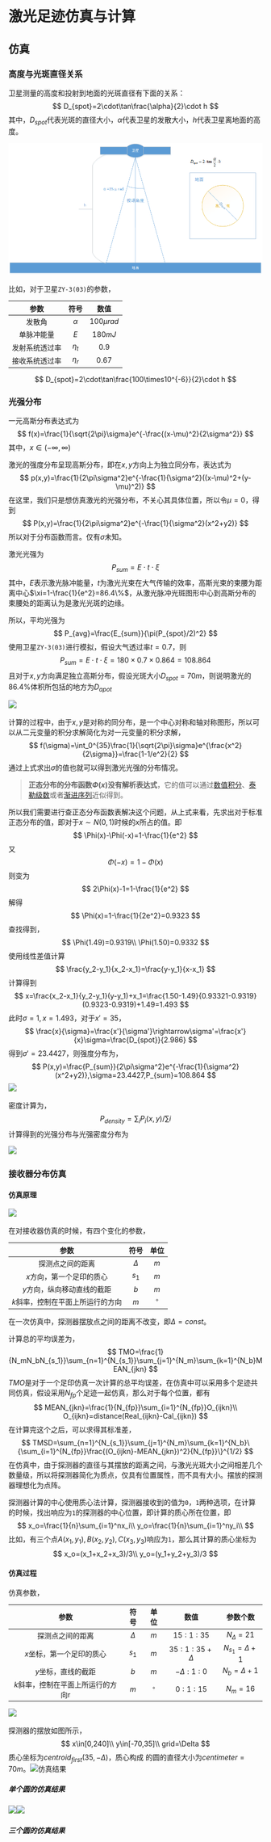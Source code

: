 # 激光足迹仿真与计算

## 仿真

### 高度与光斑直径关系

卫星测量的高度和投射到地面的光斑直径有下面的关系：
$$
D_{spot}=2\cdot\tan\frac{\alpha}{2}\cdot h
$$
其中，$D_{spot}​$代表光斑的直径大小，$\alpha​$代表卫星的发散大小，$h​$代表卫星离地面的高度。



![](./程序日志/测高范围.bmp)

比如，对于卫星`ZY-3(03)`的参数，

|      参数      |   符号   |     数值     |
| :------------: | :------: | :----------: |
|     发散角     | $\alpha$ | $100\mu rad$ |
|   单脉冲能量   |   $E$    |   $180mJ$    |
| 发射系统透过率 | $\eta_t$ |    $0.9$     |
| 接收系统透过率 | $\eta_r$ |    $0.67$    |

$$
D_{spot}=2\cdot\tan\frac{100\times10^{-6}}{2}\cdot h
$$

### 光强分布

一元高斯分布表达式为
$$
f(x)=\frac{1}{\sqrt{2\pi}\sigma}e^{-\frac{(x-\mu)^2}{2\sigma^2}}
$$
其中，$x\in(-\infty,\infty)$

激光的强度分布呈现高斯分布，即在$x,y​$方向上为独立同分布，表达式为
$$
p(x,y)=\frac{1}{2\pi\sigma^2}e^{-\frac{1}{\sigma^2}((x-\mu)^2+(y-\mu)^2)}
$$
在这里，我们只是想仿真激光的光强分布，不关心其具体位置，所以令$\mu=0​$，得到
$$
P(x,y)=\frac{1}{2\pi\sigma^2}e^{-\frac{1}{\sigma^2}(x^2+y2)}
$$
所以对于分布函数而言。仅有$\sigma$未知。

激光光强为
$$
P_{sum}=E\cdot t\cdot \xi
$$
其中，$E​$表示激光脉冲能量，$t​$为激光光束在大气传输的效率，高斯光束的束腰为距离中心$\xi=1-\frac{1}{e^2}=86.4\%​$，从激光脉冲光斑图形中心到高斯分布的束腰处的距离认为是激光光斑的边缘。

所以，平均光强为
$$
P_{avg}=\frac{E_{sum}}{\pi(P_{spot}/2)^2}
$$
使用卫星`ZY-3(03)`进行模拟，假设大气透过率$t=0.7$，则
$$
P_{sum}=E\cdot t\cdot \xi=180\times0.7\times0.864=108.864
$$
且对于$x,y$方向满足独立高斯分布，假设光斑大小$D_{spot}=70m$，则说明激光的$86.4\%$体积所包括的地方为$D_{apot}$

![](D:\ys_matlab\LaserSimulation\程序日志\计算示例.bmp)

计算的过程中，由于$x,y​$是对称的同分布，是一个中心对称和轴对称图形，所以可以从二元变量的积分求解简化为对一元变量的积分求解，
$$
f(\sigma)=\int_0^{35}\frac{1}{\sqrt{2\pi}\sigma}e^{\frac{x^2}{2\sigma}}=\frac{1-1/e^2}{2}
$$
通过上式求出$\sigma​$的值也就可以得到激光光强的分布情况。

> **正态分布的分布函数$\Phi(x)$没有解析表达式**，它的值可以通过[数值积分](https://zh.wikipedia.org/wiki/%E6%95%B8%E5%80%BC%E7%A9%8D%E5%88%86)、[泰勒级数](https://zh.wikipedia.org/wiki/%E6%B3%B0%E5%8B%92%E7%BA%A7%E6%95%B0)或者[渐进序列](https://zh.wikipedia.org/w/index.php?title=%E6%BC%B8%E9%80%B2%E5%BA%8F%E5%88%97&action=edit&redlink=1)近似得到。

所以我们需要进行查正态分布函数表解决这个问题，从上式来看，先求出对于标准正态分布的值，即对于$x\sim N(0,1)​$时候的$x​$所占的值。即
$$
\Phi(x)-\Phi(-x)=1-\frac{1}{e^2}
$$
又
$$
\Phi(-x)=1-\Phi(x)
$$
则变为
$$
2\Phi(x)-1=1-\frac{1}{e^2}
$$
解得
$$
\Phi(x)=1-\frac{1}{2e^2}=0.9323
$$
查找得到，
$$
\Phi(1.49)=0.9319\\
\Phi(1.50)=0.9332
$$
使用线性差值计算
$$
\frac{y_2-y_1}{x_2-x_1}=\frac{y-y_1}{x-x_1}
$$
计算得到
$$
x=\frac{x_2-x_1}{y_2-y_1}(y-y_1)+x_1=\frac{1.50-1.49}{0.93321-0.9319}(0.9323-0.9319)+1.49=1.493
$$
此时$\sigma=1,x=1.493$，对于$x'=35​$，
$$
\frac{x}{\sigma}=\frac{x'}{\sigma'}\rightarrow\sigma'=\frac{x'}{x}\sigma=\frac{D_{spot}}{2.986}
$$
得到$\sigma'=23.4427$，则强度分布为，
$$
P(x,y)=\frac{P_{sum}}{2\pi\sigma^2}e^{-\frac{1}{\sigma^2}(x^2+y2)},\sigma=23.4427,P_{sum}=108.864
$$
![](D:\ys_matlab\LaserSimulation\程序日志\计算1.bmp)

密度计算为，
$$
P_{density}=\sum_iP_i(x,y)/\sum i
$$
计算得到的光强分布与光强密度分布为

![](D:\ys_matlab\LaserSimulation\程序日志\计算2.bmp)

### 接收器分布仿真

#### 仿真原理

![](D:\ys_matlab\LaserSimulation\程序日志\几何测量示意图.png)

在对接收器仿真的时候，有四个变化的参数，

|               参数                |   符号   |   单位   |
| :-------------------------------: | :------: | :------: |
|         探测点之间的距离          | $\Delta$ |   $m$    |
|     $x$方向，第一个足印的质心     |  $s_1$   |   $m$    |
|    $y$方向，纵向移动直线的截距    |   $b$    |   $m$    |
| $k$斜率，控制在平面上所运行的方向 |   $m$    | $^\circ$ |

在一次仿真中，探测器摆放点之间的距离不改变，即$\Delta=const​$。

计算总的平均误差为，
$$
TMO=\frac{1}{N_mN_bN_{s_1}}\sum_{n=1}^{N_{s_1}}\sum_{j=1}^{N_m}\sum_{k=1}^{N_b}MEAN_{jkn}
$$
$TMO​$是对于一个足印仿真一次计算的总平均误差，在仿真中可以采用多个足迹共同仿真，假设采用$N_{fp}​$个足迹一起仿真，那么对于每个位置，都有
$$
MEAN_{jkn}=\frac{1}{N_{fp}}\sum_{i=1}^{N_{fp}}O_{ijkn}\\
O_{ijkn}=distance(Real_{ijkn}-Cal_{ijkn})
$$
在计算完这个之后，可以求得其标准差，
$$
TMSD=\sum_{n=1}^{N_{s_1}}\sum_{j=1}^{N_m}\sum_{k=1}^{N_b}\{\sum_{i=1}^{N_{fp}}\frac{(O_{ijkn}-MEAN_{jkn})^2}{N_{fp}}\}^{1/2}
$$
在仿真中，由于探测器的直径与其摆放的距离之间，与激光光斑大小之间相差几个数量级，所以将探测器简化为质点，仅具有位置属性，而不具有大小。摆放的探测器理想化为点阵。

探测器计算的中心使用质心法计算，探测器接收到的值为`0`，`1`两种选项，在计算的时候，找出响应为`1`的探测器的中心位置，即计算的质心所在位置，即
$$
x_o=\frac{1}{n}\sum_{i=1}^nx_i\\
y_o=\frac{1}{n}\sum_{i=1}^ny_i\\
$$
比如，有三个点$A(x_1,y_1),B(x_2,y_2),C(x_3,y_3)​$响应为`1`，那么其计算的质心坐标为
$$
x_o=(x_1+x_2+x_3)/3\\
y_o=(y_1+y_2+y_3)/3
$$

#### 仿真过程

仿真参数，

|                参数                |   符号   |   单位   |       数值       |      参数个数      |
| :--------------------------------: | :------: | :------: | :--------------: | :----------------: |
|          探测点之间的距离          | $\Delta$ |   $m$    |    $15:1:35$     |  $N_{\Delta}=21$   |
|     $x$坐标，第一个足印的质心      |  $s_1$   |   $m$    | $35:1:35+\Delta$ | $N_{s_1}=\Delta+1$ |
|        $y$坐标，直线的截距         |   $b$    |   $m$    |  $-\Delta:1:0$   |   $N_b=\Delta+1$   |
| $k$斜率，控制在平面上所运行的方向r |   $m$    | $^\circ$ |     $0:1:15$     |      $N_m=16$      |

![](D:\ys_matlab\LaserSimulation\程序日志\探测器摆放点阵.bmp)

探测器的摆放如图所示，
$$
x\in[0,240]\\
y\in[-70,35]\\
grid=\Delta
$$
质心坐标为$centroid_{first}(35,-\Delta)$，质心构成   的圆的直径大小为$centimeter=70m$。![](D:\ys_matlab\LaserSimulation\程序日志\运行示意图.bmp)仿真结果

##### 单个圆的仿真结果

![](D:\ys_matlab\LaserSimulation\程序日志\单个圆距离35处的误差点分布.bmp)![](D:\ys_matlab\LaserSimulation\程序日志\单个圆计算TMO.bmp)

##### 三个圆的仿真结果